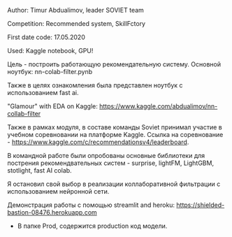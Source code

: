 Author: Timur Abdualimov, leader SOVIET team

Competition: Recommended system, SkillFctory

First date code: 17.05.2020

Used: Kaggle notebook, GPU!


Цель - построить работающую рекомендательную систему.
Основной ноутбук: nn-colab-filter.pynb

Также в целях ознакомления была представлен ноутбук с использованием fast ai.

"Glamour" with EDA on Kaggle: https://www.kaggle.com/abdualimov/nn-collab-filter

Также в рамках модуля, в составе команды Soviet принимал участие в учебном соревновании на платформе Kaggle. 
Ссылка на соревнование - https://www.kaggle.com/c/recommendationsv4/leaderboard.

В командной работе были опробованы основные библиотеки для пострения рекомендвательных систем - surprise, lightFM, LightGBM, stotlight, fast AI colab.

Я остановил свой выбор в реализации коллаборативной фильтрации с использованием нейронной сети.

Демонстрация работы с помощью streamlit and heroku: https://shielded-bastion-08476.herokuapp.com


* В папке Prod, содержится production код модели.
